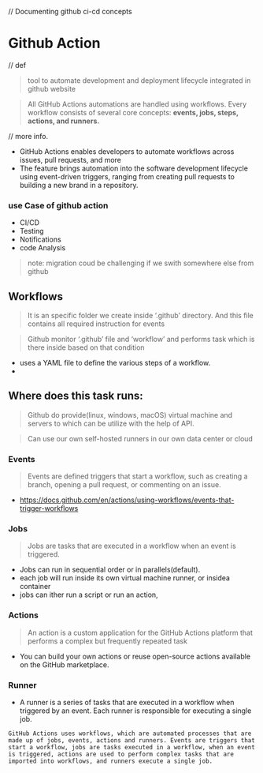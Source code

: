// Documenting github ci-cd concepts

# Github Action
// def
> tool to automate development and deployment lifecycle integrated in github website

> All GitHub Actions automations are handled using workflows. Every workflow consists of several core concepts: **events, jobs, steps, actions, and runners.**

// more info.
- GitHub Actions enables developers to automate workflows across issues, pull requests, and more
- The feature brings automation into the software development lifecycle using event-driven triggers, ranging from creating pull requests to building a new brand in a repository.

### use Case of github action
- CI/CD
- Testing
- Notifications
- code Analysis

> note: migration coud be challenging if we swith somewhere else from github

## Workflows
> It is an specific folder we create inside ‘.github’ directory. And this file contains all required instruction for events

> Github monitor ‘.github’ file and ‘workflow’ and performs task which is there inside based on that condition

- uses a YAML file to define the various steps of a workflow. 
- 

## Where does this task runs:
> Github do provide(linux, windows, macOS) virtual machine and servers to which can be utilize with the help of API. 

> Can use our own self-hosted runners in our own data center or cloud

### Events
> Events are defined triggers that start a workflow, such as creating a branch, opening a pull request, or commenting on an issue.
- https://docs.github.com/en/actions/using-workflows/events-that-trigger-workflows 

### Jobs
> Jobs are tasks that are executed in a workflow when an event is triggered.

- Jobs can run in sequential order or in parallels(default).
- each job will run inside its own virtual machine runner, or insidea container
- jobs can ither run a script or run an action,

### Actions
> An action is a custom application for the GitHub Actions platform that performs a complex but frequently repeated task

- You can build your own actions or reuse open-source actions available on the GitHub marketplace.

### Runner
- A runner is a series of tasks that are executed in a workflow when triggered by an event. Each runner is responsible for executing a single job.


```
GitHub Actions uses workflows, which are automated processes that are made up of jobs, events, actions and runners. Events are triggers that start a workflow, jobs are tasks executed in a workflow, when an event is triggered, actions are used to perform complex tasks that are imported into workflows, and runners execute a single job.
```